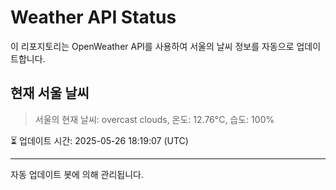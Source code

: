 
# Weather API Status

이 리포지토리는 OpenWeather API를 사용하여 서울의 날씨 정보를 자동으로 업데이트합니다.

## 현재 서울 날씨
> 서울의 현재 날씨: overcast clouds, 온도: 12.76°C, 습도: 100%

⏳ 업데이트 시간: 2025-05-26 18:19:07 (UTC)

---
자동 업데이트 봇에 의해 관리됩니다.
